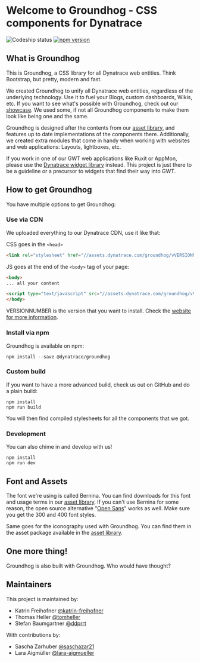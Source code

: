 # Welcome to Groundhog - CSS components for Dynatrace

![Codeship status](https://codeship.com/projects/9556cd40-41e5-0134-3f7c-4aa295a04468/status?branch=master) [![npm version](https://badge.fury.io/js/%40dynatrace%2Fgroundhog.svg)](https://www.npmjs.com/package/@dynatrace/groundhog)

## What is Groundhog

This is Groundhog, a CSS library for all Dynatrace web entities. Think Bootstrap,
but pretty, modern and fast.

We created Groundhog to unify all Dynatrace web entities, regardless of the
underlying technology. Use it to fuel your Blogs, custom dashboards, Wikis, etc.
If you want to see what's possible with Groundhog, check out our [showcase](http://groundhog.dynalabs.io/doc/showcase/). We used
some, if not all Groundhog components to make them look like being one and the same.

Groundhog is designed after the contents from our [asset library](http://assets.ruxitlabs.com),
and features up to date implementations of the components there. Additionally, we created
extra modules that come in handy when working with websites and web applications: Layouts,
lightboxes, etc.

If you work in one of our GWT web applications like Ruxit or AppMon, please use the
[Dynatrace widget library](https://bitbucket.lab.dynatrace.org/projects/LIB/repos/widget-library/browse)
instead. This project is just there to be a guideline or a precursor to widgets that
find their way into GWT.

## How to get Groundhog

You have multiple options to get Groundhog:

### Use via CDN

We uploaded everything to our Dynatrace CDN, use it like that:

CSS goes in the `<head>`
```html
<link rel="stylesheet" href="//assets.dynatrace.com/groundhog/vVERSIONNUMBER/css/main.css" />
```

JS goes at the end of the `<body>` tag of your page:

```html
<body>
... all your content

<script type="text/javascript" src="//assets.dynatrace.com/groundhog/vVERSIONNUMBER/js/main.js"></script>
</body>
```

VERSIONNUMBER is the version that you want to install. Check the [website for more information](http://groundhog.dynalabs.io/download).

### Install via npm

Groundhog is available on npm:

```
npm install --save @dynatrace/groundhog
```

### Custom build

If you want to have a more advanced build, check us out on GitHub and do a plain build:

```
npm install
npm run build
```
You will then find compiled stylesheets for all the components that we got.

### Development

You can also chime in and develop with us!

```
npm install
npm run dev
```

## Font and Assets

The font we're using is called Bernina. You can find downloads for this font and
usage terms in our [asset library](http://assets.ruxitlabs.com/brand/groundhog/). If you
can't use Bernina for some reason, the open source alternative "[Open Sans](https://www.google.com/fonts/specimen/Open+Sans)" works as well.
Make sure you get the 300 and 400 font styles.

Same goes for the iconography used with Groundhog. You can find them in the asset
package available in the [asset library](http://assets.ruxitlabs.com/brand/groundhog/).

## One more thing!

Groundhog is also built with Groundhog. Who would have thought?

## Maintainers

This project is maintained by:

- Katrin Freihofner [@katrin-freihofner](https://github.com/katrin-freihofner)
- Thomas Heller [@tomheller](https://github.com/tomheller)
- Stefan Baumgartner [@ddprrt](https://github.com/ddprrt)

With contributions by:

- Sascha Zarhuber [@saschazar21](https://github.com/saschazar21)
- Lara Aigmüller [@lara-aigmueller](https://github.com/lara-aigmueller)
